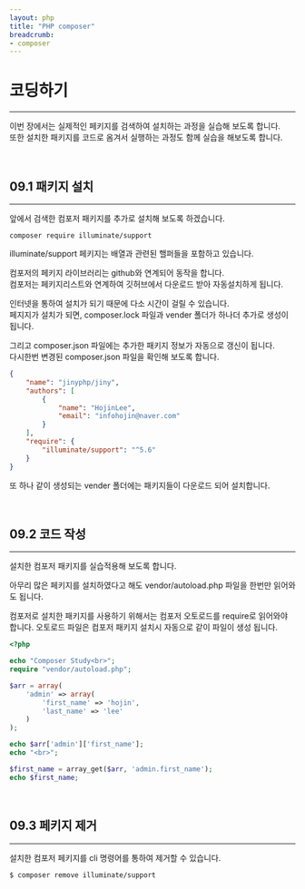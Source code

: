```yaml
---
layout: php
title: "PHP composer"
breadcrumb:
- composer
---
```


# 코딩하기
---
이번 장에서는 실제적인 페키지를 검색하여 설치하는 과정을 실습해 보도록 합니다.  
또한 설치한 패키지를 코드로 옴겨서 실행하는 과정도 함께 실습을 해보도록 합니다.

<br>

## 09.1 패키지 설치
---
앞에서 검색한 컴포저 패키지를 추가로 설치해 보도록 하겠습니다.

```
composer require illuminate/support
```

illuminate/support 페키지는 배열과 관련된 핼퍼들을 포함하고 있습니다.

컴포저의 페키지 라이브러리는 github와 연계되어 동작을 합니다.  
컴포저는 페키지리스트와 연계하여 깃허브에서 다운로드 받아 자동설치하게 됩니다.

인터넷을 통하여 설치가 되기 때문에 다소 시간이 걸릴 수 있습니다.  
페지지가 설치가 되면, composer.lock 파일과 vender 폴더가 하나더 추가로 생성이 됩니다.

그리고 composer.json 파일에는 추가한 패키지 정보가 자동으로 갱신이 됩니다.  
다시한번 변경된 composer.json 파일을 확인해 보도록 합니다.

```json
{
    "name": "jinyphp/jiny",
    "authors": [
        {
            "name": "HojinLee",
            "email": "infohojin@naver.com"
        }
    ],
    "require": {
        "illuminate/support": "^5.6"
    }
}
```

또 하나 같이 생성되는 vender 폴더에는 패키지들이 다운로드 되어 설치합니다.

<br>

## 09.2 코드 작성
---
설치한 컴포저 패키지를 실습적용해 보도록 합니다.

아무리 많은 페키지를 설치하였다고 해도 vendor/autoload.php 파일을 한번만 읽어와도 됩니다.

컴포저로 설치한 패키지를 사용하기 위해서는 컴포저 오토로드를 require로 읽어와야 합니다. 오토로드 파일은 컴포저 패키지 설치시 자동으로 같이 파일이 생성 됩니다.

```php
<?php

echo "Composer Study<br>";
require "vendor/autoload.php";

$arr = array(
    'admin' => array(
        'first_name' => 'hojin',
        'last_name' => 'lee'
    )   
);

echo $arr['admin']['first_name'];
echo "<br>";

$first_name = array_get($arr, 'admin.first_name');
echo $first_name;
```

<br>

## 09.3 페키지 제거
---
설치한 컴포저 페키지를 cli 명령어를 통하여 제거할 수 있습니다.

```
$ composer remove illuminate/support
```


